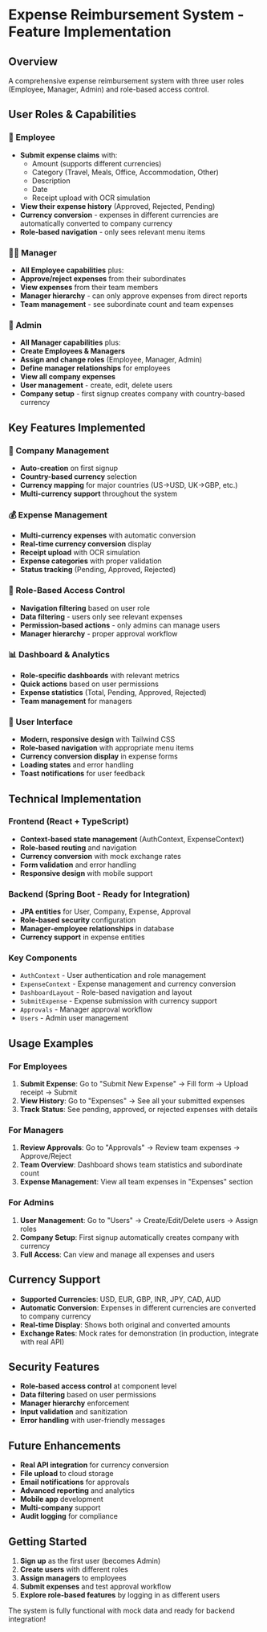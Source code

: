 # Expense Reimbursement System - Feature Implementation

## Overview
A comprehensive expense reimbursement system with three user roles (Employee, Manager, Admin) and role-based access control.

## User Roles & Capabilities

### 👤 Employee
- **Submit expense claims** with:
  - Amount (supports different currencies)
  - Category (Travel, Meals, Office, Accommodation, Other)
  - Description
  - Date
  - Receipt upload with OCR simulation
- **View their expense history** (Approved, Rejected, Pending)
- **Currency conversion** - expenses in different currencies are automatically converted to company currency
- **Role-based navigation** - only sees relevant menu items

### 👨‍💼 Manager
- **All Employee capabilities** plus:
- **Approve/reject expenses** from their subordinates
- **View expenses** from their team members
- **Manager hierarchy** - can only approve expenses from direct reports
- **Team management** - see subordinate count and team expenses

### 👑 Admin
- **All Manager capabilities** plus:
- **Create Employees & Managers**
- **Assign and change roles** (Employee, Manager, Admin)
- **Define manager relationships** for employees
- **View all company expenses**
- **User management** - create, edit, delete users
- **Company setup** - first signup creates company with country-based currency

## Key Features Implemented

### 🏢 Company Management
- **Auto-creation** on first signup
- **Country-based currency** selection
- **Currency mapping** for major countries (US→USD, UK→GBP, etc.)
- **Multi-currency support** throughout the system

### 💰 Expense Management
- **Multi-currency expenses** with automatic conversion
- **Real-time currency conversion** display
- **Receipt upload** with OCR simulation
- **Expense categories** with proper validation
- **Status tracking** (Pending, Approved, Rejected)

### 🔐 Role-Based Access Control
- **Navigation filtering** based on user role
- **Data filtering** - users only see relevant expenses
- **Permission-based actions** - only admins can manage users
- **Manager hierarchy** - proper approval workflow

### 📊 Dashboard & Analytics
- **Role-specific dashboards** with relevant metrics
- **Quick actions** based on user permissions
- **Expense statistics** (Total, Pending, Approved, Rejected)
- **Team management** for managers

### 🎨 User Interface
- **Modern, responsive design** with Tailwind CSS
- **Role-based navigation** with appropriate menu items
- **Currency conversion display** in expense forms
- **Loading states** and error handling
- **Toast notifications** for user feedback

## Technical Implementation

### Frontend (React + TypeScript)
- **Context-based state management** (AuthContext, ExpenseContext)
- **Role-based routing** and navigation
- **Currency conversion** with mock exchange rates
- **Form validation** and error handling
- **Responsive design** with mobile support

### Backend (Spring Boot - Ready for Integration)
- **JPA entities** for User, Company, Expense, Approval
- **Role-based security** configuration
- **Manager-employee relationships** in database
- **Currency support** in expense entities

### Key Components
- `AuthContext` - User authentication and role management
- `ExpenseContext` - Expense management and currency conversion
- `DashboardLayout` - Role-based navigation and layout
- `SubmitExpense` - Expense submission with currency support
- `Approvals` - Manager approval workflow
- `Users` - Admin user management

## Usage Examples

### For Employees
1. **Submit Expense**: Go to "Submit New Expense" → Fill form → Upload receipt → Submit
2. **View History**: Go to "Expenses" → See all your submitted expenses
3. **Track Status**: See pending, approved, or rejected expenses with details

### For Managers
1. **Review Approvals**: Go to "Approvals" → Review team expenses → Approve/Reject
2. **Team Overview**: Dashboard shows team statistics and subordinate count
3. **Expense Management**: View all team expenses in "Expenses" section

### For Admins
1. **User Management**: Go to "Users" → Create/Edit/Delete users → Assign roles
2. **Company Setup**: First signup automatically creates company with currency
3. **Full Access**: Can view and manage all expenses and users

## Currency Support
- **Supported Currencies**: USD, EUR, GBP, INR, JPY, CAD, AUD
- **Automatic Conversion**: Expenses in different currencies are converted to company currency
- **Real-time Display**: Shows both original and converted amounts
- **Exchange Rates**: Mock rates for demonstration (in production, integrate with real API)

## Security Features
- **Role-based access control** at component level
- **Data filtering** based on user permissions
- **Manager hierarchy** enforcement
- **Input validation** and sanitization
- **Error handling** with user-friendly messages

## Future Enhancements
- **Real API integration** for currency conversion
- **File upload** to cloud storage
- **Email notifications** for approvals
- **Advanced reporting** and analytics
- **Mobile app** development
- **Multi-company** support
- **Audit logging** for compliance

## Getting Started
1. **Sign up** as the first user (becomes Admin)
2. **Create users** with different roles
3. **Assign managers** to employees
4. **Submit expenses** and test approval workflow
5. **Explore role-based features** by logging in as different users

The system is fully functional with mock data and ready for backend integration!
